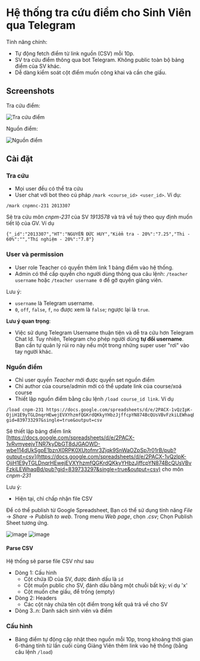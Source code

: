 # Hệ thống tra cứu điểm cho Sinh Viên qua Telegram

Tính năng chính:

- Tự động fetch điểm từ link nguồn (CSV) mỗi 10p.
- SV tra cứu điểm thông qua bot Telegram. Không public toàn bộ bảng điểm của SV khác.
- Dễ dàng kiểm soát cột điểm muốn công khai và cần che giấu.

## Screenshots

Tra cứu điểm:

![Tra cứu điểm](https://github.com/ldt116/cse-mark/assets/2363783/dd380a97-db9c-4b3e-aa1a-545e2964c6a0)

Nguồn điểm:

![Nguồn điểm](https://github.com/ldt116/cse-mark/assets/2363783/d71911e8-fbe3-4841-af8d-df524928ffb6)


## Cài đặt

### Tra cứu 

- Mọi user đều có thể tra cứu
- User chat với bot theo cú pháp `/mark <course_id> <user_id>`. Ví dụ:

```
/mark cnpmnc-231 2013307
```

Sẽ tra cứu môn _cnpm-231_ của SV _1913578_ và trả về tuỳ theo quy định muốn tiết lộ của GV. Ví dụ

```
{"_id":"2013307","HT":"NGUYỄN ĐỨC HUY","Kiểm tra - 20%":"7.25","Thi - 60%":"","Thí nghiệm - 20%":"7.8"}
```

### User và permission

- User role Teacher có quyền thêm link 1 bảng điểm vào hệ thống.
- Admin có thể cấp quyền cho người dùng thông qua câu lệnh: `/teacher username` hoặc `/teacher username 0` để gỡ quyền giảng viên.

Lưu ý:
- `username` là Telegram username.
- `0`, `off`, `false`, `f`, `no` được xem là `false`; ngược lại là `true`.

**Lưu ý quan trọng**: 
- Việc sử dụng Telegram Username thuận tiện và dễ tra cứu hơn Telegram Chat Id. Tuy nhiên, Telegram cho phép người dùng __tự đổi username__. Bạn cần tự quản lý rủi ro này nếu một trong những super user "rơi" vào tay người khác.

### Nguồn điểm

- Chỉ user quyền _Teacher_ mới được quyền set nguồn điểm
- Chỉ author của course/admin mới có thể update link của course/xoá course 
- Thiết lập nguồn điểm bằng câu lệnh `/load course_id link`. Ví dụ

```
/load cnpm-231 https://docs.google.com/spreadsheets/d/e/2PACX-1vQzIpK-OjiH1E9yTGLDnqrHEwejEVXYhzmfQGKrdQKkyYHbzJjffcpYN874BcQUsVBvFzkiLEWhaqBd/pub?gid=839733297&single=true&output=csv
```

Sẽ thiết lập bảng điểm link [https://docs.google.com/spreadsheets/d/e/2PACX-1vRvmyeejvTNR7kyDbGT8dJGAOWD-wbe114dUkSgpE1bznX0RPK0XUtofmr3Zjqk9SnWaOZpSp7r01rB/pub?output=csv](https://docs.google.com/spreadsheets/d/e/2PACX-1vQzIpK-OjiH1E9yTGLDnqrHEwejEVXYhzmfQGKrdQKkyYHbzJjffcpYN874BcQUsVBvFzkiLEWhaqBd/pub?gid=839733297&single=true&output=csv) cho môn _cnpm-231_

Lưu ý:

- Hiện tại, chỉ chấp nhận file CSV

Để có thể publish từ Google Spreadsheet, Bạn có thể sử dụng tính năng _File_ -> _Share_ -> _Publish to web_. Trong menu _Web page_, chọn _.csv_; Chọn Publish Sheet tương ứng.

![image](https://github.com/ldt116/cse-mark/assets/2363783/bedbf18b-65be-4761-83ed-8488e950f155)
![image](https://github.com/ldt116/cse-mark/assets/2363783/5c719d81-120e-4ff6-bc8b-93dac74999ff)


#### Parse CSV 

Hệ thống sẽ parse file CSV như sau

- Dòng 1: Cấu hình
  - Cột chứa ID của SV, được đánh dấu là `id`
  - Cột muốn public cho SV, đánh dấu bằng một chuỗi bất kỳ; ví dụ 'x'
  - Cột muốn che giấu, để trống (empty)
- Dòng 2: Headers
  - Các cột này chứa tên cột điểm trong kết quả trả về cho SV
- Dòng 3..n: Danh sách sinh viên và điểm
  

### Cấu hình

- Bảng điểm tự động cập nhật theo nguồn mỗi 10p, trong khoảng thời gian 6-tháng tính từ lần cuối cùng Giảng Viên thêm link vào hệ thống (bằng câu lệnh `/load`)
